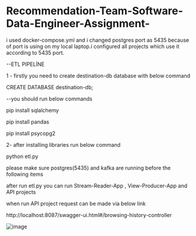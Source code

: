 # Recommendation-Team-Software-Data-Engineer-Assignment-

i used docker-compose.yml and i changed postgres port as 5435 because of port is using on my local laptop.i configured all projects which use it according to 5435 port.

--ETL PIPELİNE 

1 - firstly you need to create destination-db database with below command

CREATE DATABASE destination-db;

--you should run below commands 

pip install sqlalchemy

pip install pandas

pip install psycopg2

2- after installing libraries run below command

python etl.py


please make sure postgres(5435) and kafka are running before the following items

after run etl.py you can run Stream-Reader-App ,  View-Producer-App and API projects

when run API project request can be made via below link

http://localhost:8087/swagger-ui.html#/browsing-history-controller

![image](https://user-images.githubusercontent.com/35763530/191609842-eb41e1fe-f317-4b68-a113-e600ed50cd74.png)
